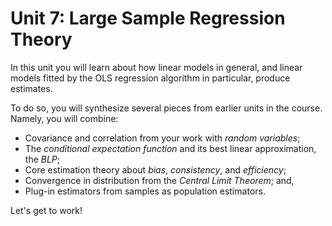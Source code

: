 # Unit 7: Large Sample Regression Theory 

In this unit you will learn about how linear models in general, and linear models fitted by the OLS regression algorithm in particular, produce estimates. 

To do so, you will synthesize several pieces from earlier units in the course. Namely, you will combine: 

- Covariance and correlation from your work with *random variables*;
- The *conditional expectation function* and its best linear approximation, the *BLP*;
- Core estimation theory about *bias*, *consistency*, and *efficiency*; 
- Convergence in distribution from the *Central Limit Theorem*; and, 
- Plug-in estimators from samples as population estimators. 

Let's get to work!
